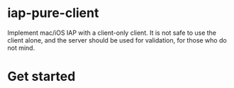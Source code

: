 # iap-pure-client
Implement mac/iOS IAP with a client-only client.
It is not safe to use the client alone, and the server should be used for validation, for those who do not mind.

# Get started


